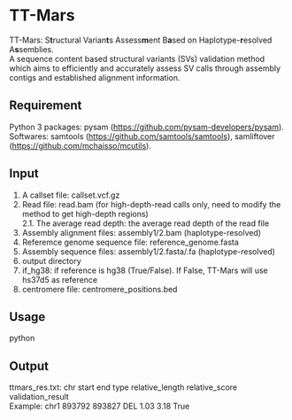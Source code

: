 # TT-Mars

TT-Mars: S**t**ructural Varian**t**s Assess**m**ent B**a**sed on Haplotype-**r**esolved A**s**semblies.  
A sequence content based structural variants (SVs) validation method which aims to efficiently and accurately assess SV calls through assembly contigs and established alignment information.  

## Requirement

Python 3 packages: pysam (https://github.com/pysam-developers/pysam).  
Softwares: samtools (https://github.com/samtools/samtools), samliftover (https://github.com/mchaisso/mcutils).

## Input

1. A callset file: callset.vcf.gz  
2. Read file: read.bam (for high-depth-read calls only, need to modify the method to get high-depth regions)  
2.1. The average read depth: the average read depth of the read file  
3. Assembly alignment files: assembly1/2.bam (haplotype-resolved)
4. Referemce genome sequence file: reference_genome.fasta
5. Assembly sequence files: assembly1/2.fasta/.fa (haplotype-resolved)
6. output directory
7. if_hg38: if reference is hg38 (True/False). If False, TT-Mars will use hs37d5 as reference
8. centromere file: centromere_positions.bed

## Usage

python 

## Output

ttmars_res.txt: chr start end type relative_length relative_score validation_result  
Example: chr1	893792	893827	DEL	1.03	3.18	True